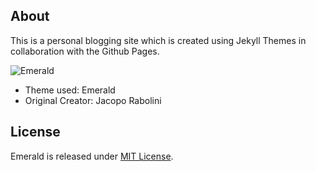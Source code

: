 ## About
This is a personal blogging site which is created using Jekyll Themes in collaboration with the Github Pages.

![Emerald](/img/Emerald01.png=100x100 "Emerald")

- Theme used: Emerald 
- Original Creator: Jacopo Rabolini

## License
Emerald is released under [MIT License](license.md).

